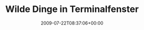 ---
retweeted: false
source: <a href="http://twitter.com" rel="nofollow">Twitter Web Client</a>
entities:
  hashtags: []
  symbols: []
  user_mentions:
  - name: "@jens_p@mastodon.social"
    screen_name: udosson
    indices:
    - '56'
    - '64'
    id_str: '21851603'
    id: '21851603'
  urls: []
display_text_range:
- '0'
- '113'
favorite_count: '0'
id_str: '2774864529'
truncated: false
retweet_count: '0'
id: '2774864529'
created_at: Wed Jul 22 08:37:06 +0000 2009
favorited: false
full_text: Wilde Dinge in Terminalfenster einklackern und nebenbei [@udosson](https://twitter.com/udosson)'s
  probabilities hören. Guter Mittwoch bis jetzt.
lang: de
tags:
- pesos:twitter
date: '2009-07-22T08:37:06+00:00'
src: https://twitter.com/bascht/status/2774864529
original_url: https://twitter.com/bascht/status/2774864529
type: twitter_tweet
text: Wilde Dinge in Terminalfenster einklackern und nebenbei [@udosson](https://twitter.com/udosson)'s
  probabilities hören. Guter Mittwoch bis jetzt.
title: 'Wilde Dinge in Terminalfenster '

---